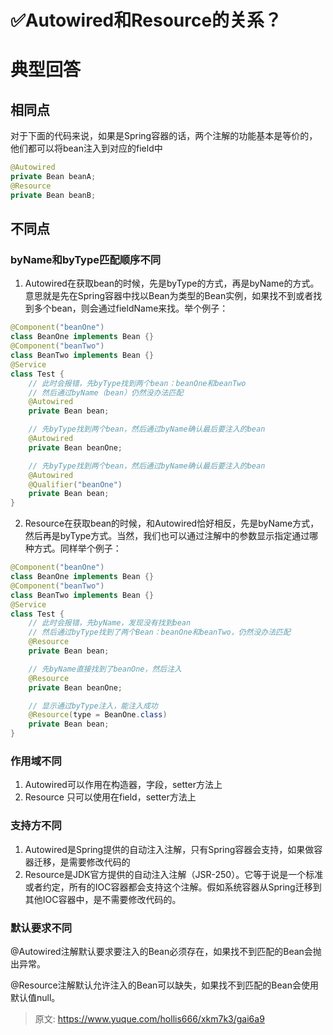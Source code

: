 # ✅Autowired和Resource的关系？

# 典型回答
## 相同点
对于下面的代码来说，如果是Spring容器的话，两个注解的功能基本是等价的，他们都可以将bean注入到对应的field中

```java
@Autowired
private Bean beanA;
@Resource
private Bean beanB;
```



## 不同点
### byName和byType匹配顺序不同
1. Autowired在获取bean的时候，先是byType的方式，再是byName的方式。意思就是先在Spring容器中找以Bean为类型的Bean实例，如果找不到或者找到多个bean，则会通过fieldName来找。举个例子：

```java
@Component("beanOne")
class BeanOne implements Bean {}
@Component("beanTwo")
class BeanTwo implements Bean {}
@Service
class Test {
    // 此时会报错，先byType找到两个bean：beanOne和beanTwo
    // 然后通过byName（bean）仍然没办法匹配
	@Autowired
    private Bean bean; 

    // 先byType找到两个bean，然后通过byName确认最后要注入的bean
    @Autowired
    private Bean beanOne;

    // 先byType找到两个bean，然后通过byName确认最后要注入的bean
    @Autowired
    @Qualifier("beanOne")
    private Bean bean;
}
```



2. Resource在获取bean的时候，和Autowired恰好相反，先是byName方式，然后再是byType方式。当然，我们也可以通过注解中的参数显示指定通过哪种方式。同样举个例子：

```java
@Component("beanOne")
class BeanOne implements Bean {}
@Component("beanTwo")
class BeanTwo implements Bean {}
@Service
class Test {
    // 此时会报错，先byName，发现没有找到bean
    // 然后通过byType找到了两个Bean：beanOne和beanTwo，仍然没办法匹配
	@Resource
    private Bean bean; 

    // 先byName直接找到了beanOne，然后注入
    @Resource
    private Bean beanOne;

    // 显示通过byType注入，能注入成功
    @Resource(type = BeanOne.class)
    private Bean bean;
}
```

### 作用域不同
1. Autowired可以作用在构造器，字段，setter方法上
2. Resource 只可以使用在field，setter方法上

### 支持方不同
1. Autowired是Spring提供的自动注入注解，只有Spring容器会支持，如果做容器迁移，是需要修改代码的
2. Resource是JDK官方提供的自动注入注解（JSR-250）。它等于说是一个标准或者约定，所有的IOC容器都会支持这个注解。假如系统容器从Spring迁移到其他IOC容器中，是不需要修改代码的。



### 默认要求不同


@Autowired注解默认要求要注入的Bean必须存在，如果找不到匹配的Bean会抛出异常。



@Resource注解默认允许注入的Bean可以缺失，如果找不到匹配的Bean会使用默认值null。



> 原文: <https://www.yuque.com/hollis666/xkm7k3/gai6a9>
